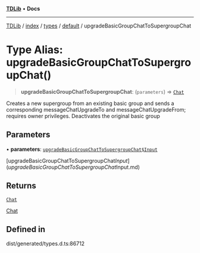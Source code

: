 [**TDLib**](../../../../../../README.md) • **Docs**

***

[TDLib](../../../../../../modules.md) / [index](../../../../../README.md) / [types](../../../README.md) / [default](../README.md) / upgradeBasicGroupChatToSupergroupChat

# Type Alias: upgradeBasicGroupChatToSupergroupChat()

> **upgradeBasicGroupChatToSupergroupChat**: (`parameters`) => [`Chat`](Chat-1.md)

Creates a new supergroup from an existing basic group and sends a corresponding messageChatUpgradeTo and messageChatUpgradeFrom; requires owner privileges. Deactivates the original basic group

## Parameters

• **parameters**: [`upgradeBasicGroupChatToSupergroupChat$Input`](upgradeBasicGroupChatToSupergroupChat$Input.md)

[upgradeBasicGroupChatToSupergroupChat$Input](upgradeBasicGroupChatToSupergroupChat$Input.md)

## Returns

[`Chat`](Chat-1.md)

[Chat](Chat-1.md)

## Defined in

dist/generated/types.d.ts:86712
